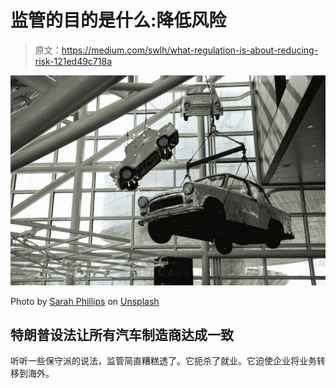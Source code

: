 # 监管的目的是什么:降低风险

> 原文：<https://medium.com/swlh/what-regulation-is-about-reducing-risk-121ed49c718a>

![](img/7824b322d3193b0b63bc2200b24ccd38.png)

Photo by [Sarah Phillips](https://unsplash.com/@sarah79?utm_source=medium&utm_medium=referral) on [Unsplash](https://unsplash.com?utm_source=medium&utm_medium=referral)

## 特朗普设法让所有汽车制造商达成一致

听听一些保守派的说法，监管简直糟糕透了。它扼杀了就业。它迫使企业将业务转移到海外。